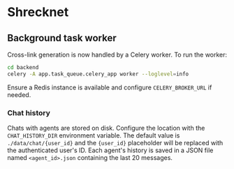 # Shrecknet

## Background task worker

Cross-link generation is now handled by a Celery worker. To run the worker:

```bash
cd backend
celery -A app.task_queue.celery_app worker --loglevel=info
```

Ensure a Redis instance is available and configure `CELERY_BROKER_URL` if needed.

### Chat history

Chats with agents are stored on disk. Configure the location with the
`CHAT_HISTORY_DIR` environment variable. The default value is
`./data/chat/{user_id}` and the `{user_id}` placeholder will be replaced with
the authenticated user's ID. Each agent's history is saved in a JSON file named
`<agent_id>.json` containing the last 20 messages.
